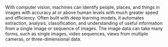 With computer vision, machines can identify people, places, and things in images with accuracy at or above human levels with much greater speed and efficiency. Often built with deep learning models, it automates extraction, analysis, classification, and understanding of useful information from a single image or sequence of images. The image data can take many forms, such as single images, video sequences, views from multiple cameras, or three-dimensional data.
